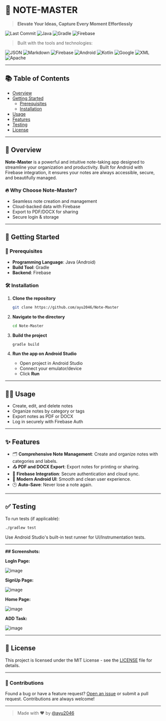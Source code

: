 # 📝 NOTE-MASTER

> **Elevate Your Ideas, Capture Every Moment Effortlessly**

![Last Commit](https://img.shields.io/github/last-commit/ayu2046/Note-Master?style=flat-square)
![Java](https://img.shields.io/badge/java-100%25-blue?style=flat-square)
![Gradle](https://img.shields.io/badge/build-gradle-success?style=flat-square)
![Firebase](https://img.shields.io/badge/Backend-Firebase-orange?style=flat-square)

> Built with the tools and technologies:

![JSON](https://img.shields.io/badge/-JSON-informational?style=flat-square)
![Markdown](https://img.shields.io/badge/-Markdown-lightgrey?style=flat-square)
![Firebase](https://img.shields.io/badge/-Firebase-orange?style=flat-square)
![Android](https://img.shields.io/badge/-Android-brightgreen?style=flat-square)
![Kotlin](https://img.shields.io/badge/-Kotlin-purple?style=flat-square)
![Google](https://img.shields.io/badge/-Google-blue?style=flat-square)
![XML](https://img.shields.io/badge/-XML-blueviolet?style=flat-square)
![Apache](https://img.shields.io/badge/-Apache-red?style=flat-square)

---

## 📚 Table of Contents

- [Overview](#overview)
- [Getting Started](#getting-started)
  - [Prerequisites](#prerequisites)
  - [Installation](#installation)
- [Usage](#usage)
- [Features](#features)
- [Testing](#testing)
- [License](#license)

---

## 📌 Overview

**Note-Master** is a powerful and intuitive note-taking app designed to streamline your organization and productivity. Built for Android with Firebase integration, it ensures your notes are always accessible, secure, and beautifully managed.

### 🔥 Why Choose Note-Master?

- Seamless note creation and management  
- Cloud-backed data with Firebase  
- Export to PDF/DOCX for sharing  
- Secure login & storage  

---

## 🚀 Getting Started

### 🔧 Prerequisites

- **Programming Language**: Java (Android)
- **Build Tool**: Gradle
- **Backend**: Firebase

### 🛠️ Installation

1. **Clone the repository**

   ```bash
   git clone https://github.com/ayu2046/Note-Master
   ```

2. **Navigate to the directory**

   ```bash
   cd Note-Master
   ```

3. **Build the project**

   ```bash
   gradle build
   ```

4. **Run the app on Android Studio**

   - Open project in Android Studio
   - Connect your emulator/device
   - Click **Run**

---

## 🧑‍💻 Usage

- Create, edit, and delete notes
- Organize notes by category or tags
- Export notes as PDF or DOCX
- Log in securely with Firebase Auth

---

## ✨ Features

- 🗂️ **Comprehensive Note Management**: Create and organize notes with categories and labels.
- 📤 **PDF and DOCX Export**: Export notes for printing or sharing.
- 🔐 **Firebase Integration**: Secure authentication and cloud sync.
- 📱 **Modern Android UI**: Smooth and clean user experience.
- 🕒 **Auto-Save**: Never lose a note again.

---

## ✅ Testing

To run tests (if applicable):

```bash
./gradlew test
```

Use Android Studio's built-in test runner for UI/Instrumentation tests.

---

**## Screenshots:**

**LogIn Page:**

![image](https://github.com/user-attachments/assets/a5d3d44d-e7c7-4587-88d9-d6b64c6d2ab7)

**SignUp Page:**

![image](https://github.com/user-attachments/assets/d2cd0fda-9b19-40cd-b445-7cb1916dac33)

**Home Page:**

![image](https://github.com/user-attachments/assets/e0541f23-d2e6-413f-b442-2658b8f76be4)

**ADD Task:**

![image](https://github.com/user-attachments/assets/ea57660c-cad1-470a-a90b-7ec9424c9ed5)

---

## 📄 License

This project is licensed under the MIT License - see the [LICENSE](LICENSE) file for details.

---

### 🙌 Contributions

Found a bug or have a feature request? [Open an issue](https://github.com/ayu2046/Note-Master/issues) or submit a pull request. Contributions are always welcome!

---

> Made with ❤️ by [@ayu2046](https://github.com/ayu2046)
